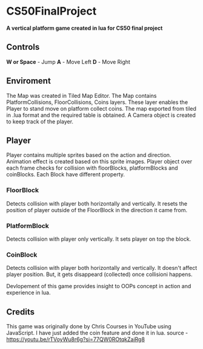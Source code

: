 # CS50FinalProject
**A vertical platform game created in lua for CS50 final project**

## Controls
**W or Space** - Jump
**A** - Move Left
**D** - Move Right

## Enviroment
The Map was created in Tiled Map  Editor. The Map contains PlatformCollisions, FloorCollisions, Coins layers. These layer enables the Player to stand move on platform collect coins. The map exported from tiled in .lua format and the required table is obtained. A Camera object is created to keep track of the player.

## Player
Player contains multiple sprites based on the action and direction. Animation effect is created based on this sprite images. Player object over each frame checks for collision with floorBlocks, platformBlocks and coinBlocks. Each Block have different property.

### FloorBlock
Detects collision with player both horizontally and vertically. It resets the position of player outside of the FloorBlock in the direction it came from.

### PlatformBlock
Detects collision with player only vertically. It sets player on top the block.

### CoinBlock
Detects collision with player both horizontally and vertically. It doesn't affect player position. But, it gets disappeard (collected) once collisioni happens.

Devlopement of this game provides insight to OOPs concept in action and experience in lua.

## Credits
This game was originally done by Chris Courses in YouTube using JavaScript. I have just added the coin feature and done it in lua.
source - https://youtu.be/rTVoyWu8r6g?si=77QW0ROtqkZaiRg8